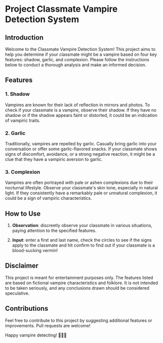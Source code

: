 # Project Classmate Vampire Detection System

## Introduction

Welcome to the Classmate Vampire Detection System! This project aims to help you determine if your classmate might be a vampire based on four key features: shadow, garlic, and complexion. Please follow the instructions below to conduct a thorough analysis and make an informed decision.

## Features

### 1. Shadow

Vampires are known for their lack of reflection in mirrors and photos. To check if your classmate is a vampire, observe their shadow. If they have no shadow or if the shadow appears faint or distorted, it could be an indication of vampiric traits.

### 2. Garlic

Traditionally, vampires are repelled by garlic. Casually bring garlic into your conversation or offer some garlic-flavored snacks. If your classmate shows signs of discomfort, avoidance, or a strong negative reaction, it might be a clue that they have a vampiric aversion to garlic.

### 3. Complexion

Vampires are often portrayed with pale or ashen complexions due to their nocturnal lifestyle. Observe your classmate's skin tone, especially in natural light. If they consistently have a remarkably pale or unnatural complexion, it could be a sign of vampiric characteristics.

## How to Use

1. **Observation**: discreetly observe your classmate in various situations, paying attention to the specified features.
   
2. **Input**: enter a first and last name, check the circles to see if the signs apply to the classmate and hit confirm to find out if your classmate is a blood-sucking vermin!

## Disclaimer

This project is meant for entertainment purposes only. The features listed are based on fictional vampire characteristics and folklore. It is not intended to be taken seriously, and any conclusions drawn should be considered speculative.

## Contributions

Feel free to contribute to this project by suggesting additional features or improvements. Pull requests are welcome!

Happy vampire detecting! 🧛‍♂️🦇
